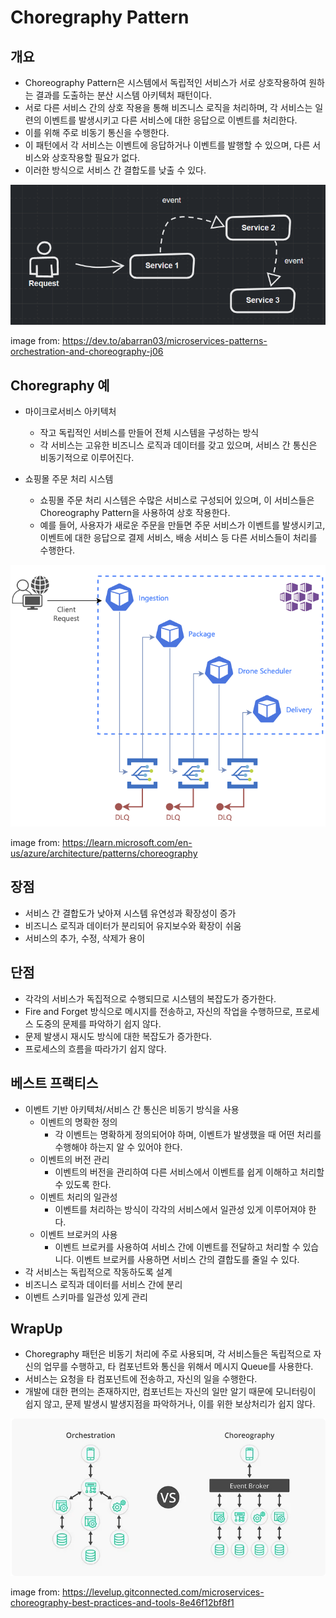 # Choregraphy Pattern

## 개요

- Choreography Pattern은 시스템에서 독립적인 서비스가 서로 상호작용하여 원하는 결과를 도출하는 분산 시스템 아키텍처 패턴이다. 
- 서로 다른 서비스 간의 상호 작용을 통해 비즈니스 로직을 처리하며, 각 서비스는 일련의 이벤트를 발생시키고 다른 서비스에 대한 응답으로 이벤트를 처리한다. 
- 이를 위해 주로 비동기 통신을 수행한다. 
- 이 패턴에서 각 서비스는 이벤트에 응답하거나 이벤트를 발행할 수 있으며, 다른 서비스와 상호작용할 필요가 없다. 
- 이러한 방식으로 서비스 간 결합도를 낮출 수 있다.

![choregraphy01](imgs/choreography01.png)

image from:  https://dev.to/abarran03/microservices-patterns-orchestration-and-choreography-j06

## Choregraphy 예

- 마이크로서비스 아키텍처
  - 작고 독립적인 서비스를 만들어 전체 시스템을 구성하는 방식 
  - 각 서비스는 고유한 비즈니스 로직과 데이터를 갖고 있으며, 서비스 간 통신은 비동기적으로 이루어진다.

- 쇼핑몰 주문 처리 시스템
  - 쇼핑몰 주문 처리 시스템은 수많은 서비스로 구성되어 있으며, 이 서비스들은 Choreography Pattern을 사용하여 상호 작용한다. 
  - 예를 들어, 사용자가 새로운 주문을 만들면 주문 서비스가 이벤트를 발생시키고, 이벤트에 대한 응답으로 결제 서비스, 배송 서비스 등 다른 서비스들이 처리를 수행한다.

![choregraphy02](imgs/choreography02.png)

image from: https://learn.microsoft.com/en-us/azure/architecture/patterns/choreography

## 장점

- 서비스 간 결합도가 낮아져 시스템 유연성과 확장성이 증가
- 비즈니스 로직과 데이터가 분리되어 유지보수와 확장이 쉬움
- 서비스의 추가, 수정, 삭제가 용이

## 단점 

- 각각의 서비스가 독집적으로 수행되므로 시스템의 복잡도가 증가한다. 
- Fire and Forget 방식으로 메시지를 전송하고, 자신의 작업을 수행하므로, 프로세스 도중의 문제를 파악하기 쉽지 않다. 
- 문제 발생시 재시도 방식에 대한 복잡도가 증가한다.
- 프로세스의 흐름을 따라가기 쉽지 않다. 
  
## 베스트 프랙티스 


- 이벤트 기반 아키텍처/서비스 간 통신은 비동기 방식을 사용
  - 이벤트의 명확한 정의
    - 각 이벤트는 명확하게 정의되어야 하며, 이벤트가 발생했을 때 어떤 처리를 수행해야 하는지 알 수 있어야 한다.
  - 이벤트의 버전 관리
    - 이벤트의 버전을 관리하여 다른 서비스에서 이벤트를 쉽게 이해하고 처리할 수 있도록 한다.
  - 이벤트 처리의 일관성
    - 이벤트를 처리하는 방식이 각각의 서비스에서 일관성 있게 이루어져야 한다.
  - 이벤트 브로커의 사용
    - 이벤트 브로커를 사용하여 서비스 간에 이벤트를 전달하고 처리할 수 있습니다. 이벤트 브로커를 사용하면 서비스 간의 결합도를 줄일 수 있다.
- 각 서비스는 독립적으로 작동하도록 설계
- 비즈니스 로직과 데이터를 서비스 간에 분리
- 이벤트 스키마를 일관성 있게 관리

## WrapUp

- Choregraphy 패턴은 비동기 처리에 주로 사용되며, 각 서비스들은 독립적으로 자신의 업무를 수행하고, 타 컴포넌트와 통신을 위해서 메시지 Queue를 사용한다. 
- 서비스는 요청을 타 컴포넌트에 전송하고, 자신의 일을 수행한다. 
- 개발에 대한 편의는 존재하지만, 컴포넌트는 자신의 일만 알기 때문에 모니터링이 쉽지 않고, 문제 발생시 발생지점을 파악하거나, 이를 위한 보상처리가 쉽지 않다. 


![choregraphy03](imgs/choreography03.webp)

image from: https://levelup.gitconnected.com/microservices-choreography-best-practices-and-tools-8e46f12bf8f1